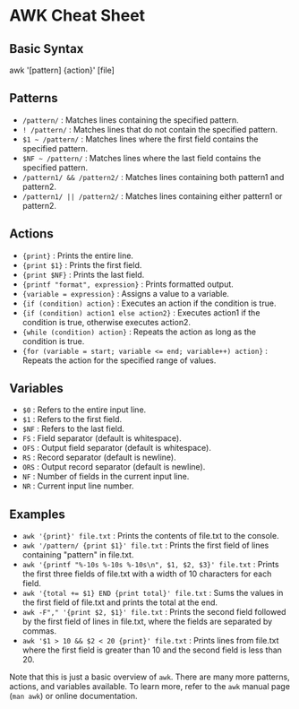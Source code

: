 # AWK Cheat Sheet

## Basic Syntax

awk '[pattern] {action}' [file]

## Patterns

- `/pattern/` : Matches lines containing the specified pattern.
- `! /pattern/` : Matches lines that do not contain the specified pattern.
- `$1 ~ /pattern/` : Matches lines where the first field contains the specified pattern.
- `$NF ~ /pattern/` : Matches lines where the last field contains the specified pattern.
- `/pattern1/ && /pattern2/` : Matches lines containing both pattern1 and pattern2.
- `/pattern1/ || /pattern2/` : Matches lines containing either pattern1 or pattern2.

## Actions

- `{print}` : Prints the entire line.
- `{print $1}` : Prints the first field.
- `{print $NF}` : Prints the last field.
- `{printf "format", expression}` : Prints formatted output.
- `{variable = expression}` : Assigns a value to a variable.
- `{if (condition) action}` : Executes an action if the condition is true.
- `{if (condition) action1 else action2}` : Executes action1 if the condition is true, otherwise executes action2.
- `{while (condition) action}` : Repeats the action as long as the condition is true.
- `{for (variable = start; variable <= end; variable++) action}` : Repeats the action for the specified range of values.

## Variables

- `$0` : Refers to the entire input line.
- `$1` : Refers to the first field.
- `$NF` : Refers to the last field.
- `FS` : Field separator (default is whitespace).
- `OFS` : Output field separator (default is whitespace).
- `RS` : Record separator (default is newline).
- `ORS` : Output record separator (default is newline).
- `NF` : Number of fields in the current input line.
- `NR` : Current input line number.

## Examples

- `awk '{print}' file.txt` : Prints the contents of file.txt to the console.
- `awk '/pattern/ {print $1}' file.txt` : Prints the first field of lines containing "pattern" in file.txt.
- `awk '{printf "%-10s %-10s %-10s\n", $1, $2, $3}' file.txt` : Prints the first three fields of file.txt with a width of 10 characters for each field.
- `awk '{total += $1} END {print total}' file.txt` : Sums the values in the first field of file.txt and prints the total at the end.
- `awk -F"," '{print $2, $1}' file.txt` : Prints the second field followed by the first field of lines in file.txt, where the fields are separated by commas.
- `awk '$1 > 10 && $2 < 20 {print}' file.txt` : Prints lines from file.txt where the first field is greater than 10 and the second field is less than 20.

Note that this is just a basic overview of `awk`. There are many more patterns, actions, and variables available. To learn more, refer to the `awk` manual page (`man awk`) or online documentation.
